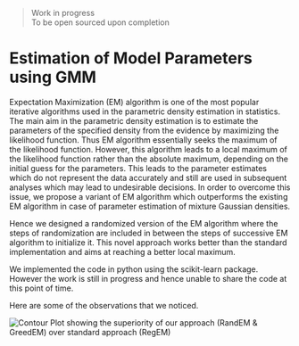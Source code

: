 > Work in progress  
> To be open sourced upon completion

# Estimation of Model Parameters using GMM

Expectation Maximization (EM) algorithm is one of the most popular iterative algorithms used in the parametric density estimation in statistics. The main aim in the parametric density estimation is to estimate the parameters of the specified density from the evidence by maximizing the likelihood function. Thus EM algorithm essentially seeks the maximum of the likelihood function. However, this algorithm leads to a local maximum of the likelihood function rather than the absolute maximum, depending on the initial guess for the parameters. This leads to the parameter estimates which do not represent the data accurately and still are used in subsequent analyses which may lead to undesirable decisions. In order to overcome this issue, we propose a variant of EM algorithm which outperforms the existing EM algorithm in case of parameter estimation of mixture Gaussian densities.

Hence we designed a randomized version of the EM algorithm where the steps of randomization are included in between the steps of successive EM algorithm to initialize it. This novel approach works better than the standard implementation and aims at reaching a better local maximum.


We implemented the code in python using the scikit-learn package. However the work is still in progress and hence unable to share the code at this point of time.


Here are some of the observations that we noticed.

![Contour Plot showing the superiority of our approach (RandEM & GreedEM) over standard approach (RegEM)](https://drive.google.com/open?id=1pLnIm_HBCuER5bbw1JB85xONm-_uOVDk)
